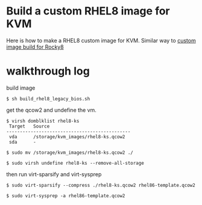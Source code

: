 # Build a custom RHEL8 image for KVM

Here is how to make a RHEL8 custom image for KVM.
Similar way to [custom image build for Rocky8](https://github.com/Shigehiro/Linux_tips_2022/blob/master/Rocky8_create_custom_qcow2_image/README.md)

# walkthrough log

build image
```
$ sh build_rhel8_legacy_bios.sh
```

get the qcow2 and undefine the vm.
```
$ virsh domblklist rhel8-ks 
 Target   Source
----------------------------------------------
 vda      /storage/kvm_images/rhel8-ks.qcow2
 sda      -
```

```
$ sudo mv /storage/kvm_images/rhel8-ks.qcow2 ./
```

```
$ sudo virsh undefine rhel8-ks --remove-all-storage 
```

then run virt-sparsify and virt-sysprep
```
$ sudo virt-sparsify --compress ./rhel8-ks.qcow2 rhel86-template.qcow2
```

```
$ sudo virt-sysprep -a rhel86-template.qcow2
```